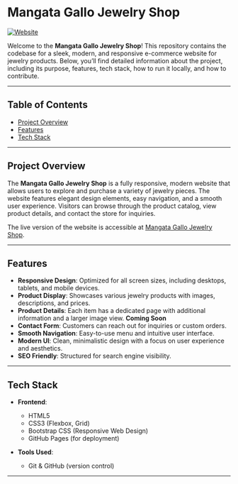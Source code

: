 # Mangata Gallo Jewelry Shop

[![Website](https://img.shields.io/badge/Live-Website-blue)](https://mohadev01.github.io/mangata-gallo-jewelry-shop/)

Welcome to the **Mangata Gallo Jewelry Shop**! This repository contains the codebase for a sleek, modern, and responsive e-commerce website for jewelry products. Below, you’ll find detailed information about the project, including its purpose, features, tech stack, how to run it locally, and how to contribute.

---

## Table of Contents

- [Project Overview](#project-overview)
- [Features](#features)
- [Tech Stack](#tech-stack)

---

## Project Overview

The **Mangata Gallo Jewelry Shop** is a fully responsive, modern website that allows users to explore and purchase a variety of jewelry pieces. The website features elegant design elements, easy navigation, and a smooth user experience. Visitors can browse through the product catalog, view product details, and contact the store for inquiries.

The live version of the website is accessible at [Mangata Gallo Jewelry Shop](https://mohadev01.github.io/mangata-gallo-jewelry-shop/).

---

## Features

- **Responsive Design**: Optimized for all screen sizes, including desktops, tablets, and mobile devices.
- **Product Display**: Showcases various jewelry products with images, descriptions, and prices.
- **Product Details**: Each item has a dedicated page with additional information and a larger image view. **Coming Soon**
- **Contact Form**: Customers can reach out for inquiries or custom orders.
- **Smooth Navigation**: Easy-to-use menu and intuitive user interface.
- **Modern UI**: Clean, minimalistic design with a focus on user experience and aesthetics.
- **SEO Friendly**: Structured for search engine visibility.

---

## Tech Stack

- **Frontend**:
  - HTML5
  - CSS3 (Flexbox, Grid)
  - Bootstrap CSS (Responsive Web Design)
  - GitHub Pages (for deployment)
  
- **Tools Used**:
  - Git & GitHub (version control)

---

